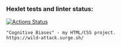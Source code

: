 ### Hexlet tests and linter status:
[![Actions Status](https://github.com/leteli/layout-designer-project-lvl1/workflows/hexlet-check/badge.svg)](https://github.com/leteli/layout-designer-project-lvl1/actions)

    "Cognitive Biases" - my HTML/CSS project.
    https://wild-attack.surge.sh/